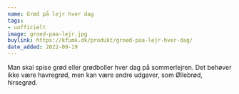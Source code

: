 ```yaml
---
name: Grød på lejr hver dag
tags:
- uofficielt
image: groed-paa-lejr.jpg
buylink: https://kfumk.dk/produkt/groed-paa-lejr-hver-dag/
date_added: 2022-09-19
---
```

Man skal spise grød eller grødboller hver dag på sommerlejren.
Det behøver ikke være havregrød, men kan være andre udgaver, som Øllebrød, hirsegrød.
